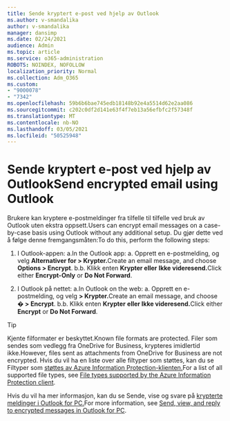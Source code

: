 ```yaml
---
title: Sende kryptert e-post ved hjelp av Outlook
ms.author: v-smandalika
author: v-smandalika
manager: dansimp
ms.date: 02/24/2021
audience: Admin
ms.topic: article
ms.service: o365-administration
ROBOTS: NOINDEX, NOFOLLOW
localization_priority: Normal
ms.collection: Adm_O365
ms.custom:
- "9000078"
- "7342"
ms.openlocfilehash: 59b6b6bae745edb18148b92e4a5514d62e2aa086
ms.sourcegitcommit: c202c0df2d141e63f4f7eb13a56efbfc2f57348f
ms.translationtype: MT
ms.contentlocale: nb-NO
ms.lasthandoff: 03/05/2021
ms.locfileid: "50525948"
---
```

# <a name="send-encrypted-email-using-outlook"></a><span data-ttu-id="c9e8b-102">Sende kryptert e-post ved hjelp av Outlook</span><span class="sxs-lookup"><span data-stu-id="c9e8b-102">Send encrypted email using Outlook</span></span>

<span data-ttu-id="c9e8b-103">Brukere kan kryptere e-postmeldinger fra tilfelle til tilfelle ved bruk av Outlook uten ekstra oppsett.</span><span class="sxs-lookup"><span data-stu-id="c9e8b-103">Users can encrypt email messages on a case-by-case basis using Outlook without any additional setup.</span></span> <span data-ttu-id="c9e8b-104">Du gjør dette ved å følge denne fremgangsmåten:</span><span class="sxs-lookup"><span data-stu-id="c9e8b-104">To do this, perform the following steps:</span></span>

1. <span data-ttu-id="c9e8b-105">I Outlook-appen: a.</span><span class="sxs-lookup"><span data-stu-id="c9e8b-105">In the Outlook app: a.</span></span> <span data-ttu-id="c9e8b-106">Opprett en e-postmelding, og velg **Alternativer for > Krypter.**</span><span class="sxs-lookup"><span data-stu-id="c9e8b-106">Create an email message, and choose **Options > Encrypt**.</span></span> 
    <span data-ttu-id="c9e8b-107">b.</span><span class="sxs-lookup"><span data-stu-id="c9e8b-107">b.</span></span> <span data-ttu-id="c9e8b-108">Klikk enten **Krypter eller** **Ikke videresend.**</span><span class="sxs-lookup"><span data-stu-id="c9e8b-108">Click either **Encrypt-Only** or **Do Not Forward**.</span></span>

2. <span data-ttu-id="c9e8b-109">I Outlook på nettet: a.</span><span class="sxs-lookup"><span data-stu-id="c9e8b-109">In Outlook on the web: a.</span></span> <span data-ttu-id="c9e8b-110">Opprett en e-postmelding, og velg **> Krypter.**</span><span class="sxs-lookup"><span data-stu-id="c9e8b-110">Create an email message, and choose **� > Encrypt**.</span></span>
    <span data-ttu-id="c9e8b-111">b.</span><span class="sxs-lookup"><span data-stu-id="c9e8b-111">b.</span></span> <span data-ttu-id="c9e8b-112">Klikk enten **Krypter** **eller Ikke videresend.**</span><span class="sxs-lookup"><span data-stu-id="c9e8b-112">Click either **Encrypt** or **Do Not Forward**.</span></span>

> [!TIP]
> <span data-ttu-id="c9e8b-113">Kjente filformater er beskyttet.</span><span class="sxs-lookup"><span data-stu-id="c9e8b-113">Known file formats are protected.</span></span> <span data-ttu-id="c9e8b-114">Filer som sendes som vedlegg fra OneDrive for Business, krypteres imidlertid ikke.</span><span class="sxs-lookup"><span data-stu-id="c9e8b-114">However, files sent as attachments from OneDrive for Business are not encrypted.</span></span> <span data-ttu-id="c9e8b-115">Hvis du vil ha en liste over alle filtyper som støttes, kan du se Filtyper som [støttes av Azure Information Protection-klienten.](https://docs.microsoft.com/azure/information-protection/rms-client/client-admin-guide-file-types)</span><span class="sxs-lookup"><span data-stu-id="c9e8b-115">For a list of all supported file types, see [File types supported by the Azure Information Protection client](https://docs.microsoft.com/azure/information-protection/rms-client/client-admin-guide-file-types).</span></span>

<span data-ttu-id="c9e8b-116">Hvis du vil ha mer informasjon, kan du se Sende, vise og svare på [krypterte meldinger i Outlook for PC.](https://support.microsoft.com/topic/send-view-and-reply-to-encrypted-messages-in-outlook-for-pc-eaa43495-9bbb-4fca-922a-df90dee51980)</span><span class="sxs-lookup"><span data-stu-id="c9e8b-116">For more information, see [Send, view, and reply to encrypted messages in Outlook for PC](https://support.microsoft.com/topic/send-view-and-reply-to-encrypted-messages-in-outlook-for-pc-eaa43495-9bbb-4fca-922a-df90dee51980).</span></span>



